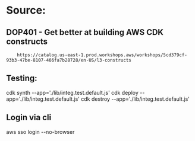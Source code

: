 # Source: 
##    DOP401 - Get better at building AWS CDK constructs
        https://catalog.us-east-1.prod.workshops.aws/workshops/5cd379cf-93b3-47be-8107-466fa7b28728/en-US/l3-constructs

## Testing:

cdk synth --app='./lib/integ.test.default.js'
cdk deploy --app='./lib/integ.test.default.js'
cdk destroy --app='./lib/integ.test.default.js'

## Login via cli

aws sso login --no-browser 